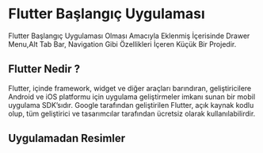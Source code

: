 # Flutter Başlangıç Uygulaması
Flutter Başlangıç Uygulaması Olması Amacıyla Eklenmiş İçerisinde Drawer Menu,Alt Tab Bar, Navigation Gibi Özellikleri İçeren Küçük Bir Projedir. 

## Flutter Nedir ?
Flutter, içinde framework, widget ve diğer araçları barındıran, geliştiricilere Android ve iOS platformu için uygulama geliştirmeler imkanı sunan bir mobil uygulama SDK’sıdır. Google tarafından geliştirilen Flutter, açık kaynak kodlu olup, tüm geliştirici ve tasarımcılar tarafından ücretsiz olarak kullanılabilirdir.

## Uygulamadan Resimler
